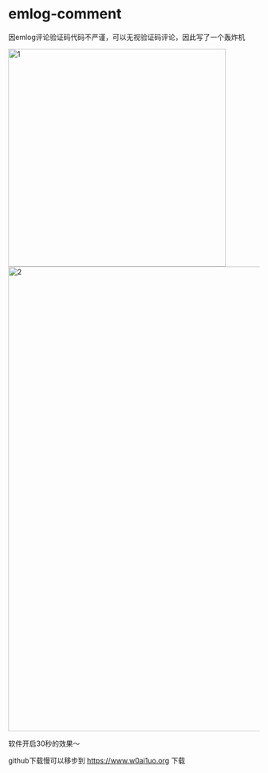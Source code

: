 # emlog-comment
因emlog评论验证码代码不严谨，可以无视验证码评论，因此写了一个轰炸机

<img width="436" alt="1" src="https://img02.sogoucdn.com/app/a/100520146/8BAC816E2DC01A9A193C5BD4EF8EECBD">

<img width="930" alt="2" src="https://img02.sogoucdn.com/app/a/100520146/56D4A6EF4C40479F36D4AA1AAC9B7EA0">

软件开启30秒的效果～

github下载慢可以移步到 https://www.w0ai1uo.org 下载
